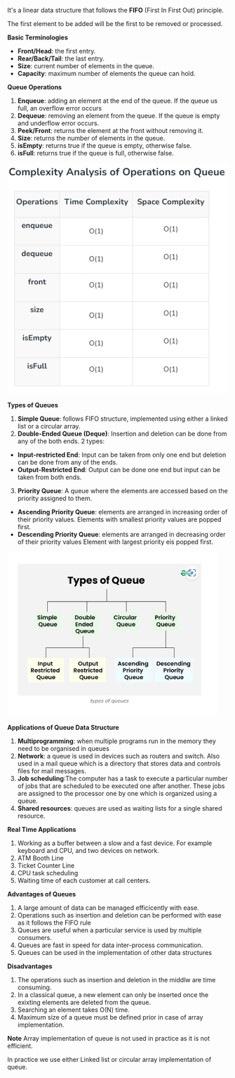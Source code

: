 It's a linear data structure that follows the **FIFO** (First In First Out) principle.

The first element to be added will be the first to be removed or processed.

**Basic Terminologies**
* **Front/Head**: the first entry.
* **Rear/Back/Tail**: the last entry.
* **Size**: current number of elements in the queue.
* **Capacity**: maximum number of elements the queue can hold.

**Queue Operations**
1. **Enqueue**: adding an element at the end of the queue. If the queue us full, an overflow error occurs
2. **Dequeue**: removing an element from the queue. If the queue is empty and underflow error occurs.
3. **Peek/Front**: returns the element at the front without removing it.
4. **Size**: returns the number of elements in the queue.
5. **isEmpty**: returns true if the queue is empty, otherwise false.
6. **isFull**: returns true if the queue is full, otherwise false.

![img.png](img.png)

**Types of Queues**
1. **Simple Queue**: follows FIFO structure, implemented using either a linked list or a circular array.
2. **Double-Ended Queue (Deque)**: Insertion and deletion can be done from any of the both ends. 2 types:
* **Input-restricted End**: Input can be taken from only one end but deletion can be done from any of the ends.
* **Output-Restricted End**: Output can be done one end but input can be taken from both ends.
3. **Priority Queue**: A queue where the elements are accessed based on the priority assigned to them.
* **Ascending Priority Queue**: elements are arranged in increasing order of their priority values.
Elements with smallest priority values are popped first.
* **Descending Priority Queue**: elements are arranged in decreasing order of their priority values
Element with largest priority eis popped first.

![img_1.png](img_1.png)

**Applications of Queue Data Structure**
1. **Multiprogramming**: when multiple programs run in the memory they need to be organised in queues
2. **Network**: a queue is used in devices such as routers and switch.
   Also used in a mail queue which is a directory that stores data and controls files for mail messages.
3. **Job scheduling**:The computer has a task to execute a particular number of jobs that are scheduled to be executed one after another. These jobs are assigned to the processor one by one which is organized using a queue.
4. **Shared resources**: queues are used as waiting lists for a single shared resource.

**Real Time Applications**
1. Working as a buffer between a slow and a fast device. For example keyboard and CPU, and two devices on network.
2. ATM Booth Line
3. Ticket Counter Line
4. CPU task scheduling
5. Waiting time of each customer at call centers.

**Advantages of Queues**
1. A large amount of data can be managed efficicently with ease.
2. Operations such as insertion and deletion can be performed with ease as it follows the FIFO rule
3. Queues are useful when a particular service is used by multiple consumers.
4. Queues are fast in speed for data inter-process communication.
5. Queues can be used in the implementation of other data structures

**Disadvantages**
1. The operations such as insertion and deletion in the middlw are time consuming.
2. In a classical queue, a new element can only be inserted once the exixting elements are deleted from the queue.
3. Searching an element takes O(N) time.
4. Maximum size of a queue must be defined prior in case of array implementation.

    
**Note** Array implementation of queue is not used in practice as it is not efficient.

In practice we use either Linked list or circular array implementation of queue.
